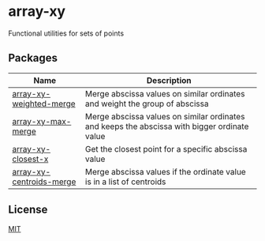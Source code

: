 # array-xy

Functional utilities for sets of points

## Packages
| Name | Description |
| ---- | ---- |
| [array-xy-weighted-merge](./packages/array-xy-weighted-merge) | Merge abscissa values on similar ordinates and weight the group of abscissa |
| [array-xy-max-merge](./packages/array-xy-max-merge) | Merge abscissa values on similar ordinates and keeps the abscissa with bigger ordinate value |
| [array-xy-closest-x](./packages/array-xy-closest-x) | Get the closest point for a specific abscissa value |
| [array-xy-centroids-merge](./packages/array-xy-centroids-merge) | Merge abscissa values if the ordinate value is in a list of centroids |
 
## License
 
  [MIT](./LICENSE)